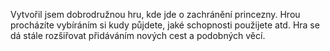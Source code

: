 Vytvořil jsem dobrodružnou hru, kde jde o zachránění princezny. Hrou procházíte vybíráním si kudy půjdete, jaké schopnosti použijete atd. Hra se dá stále rozšiřovat přidáváním nových cest a podobných věcí.
